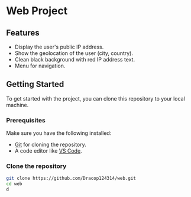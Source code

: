 # Web Project



## Features

- Display the user's public IP address.
- Show the geolocation of the user (city, country).
- Clean black background with red IP address text.
- Menu for navigation.

## Getting Started

To get started with the project, you can clone this repository to your local machine.

### Prerequisites

Make sure you have the following installed:

- [Git](https://git-scm.com/) for cloning the repository.
- A code editor like [VS Code](https://code.visualstudio.com/).

### Clone the repository

```bash
git clone https://github.com/Dracop124314/web.git
cd web
d
